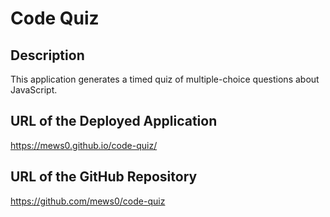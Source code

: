 # Code Quiz

## Description
This application generates a timed quiz of multiple-choice questions about JavaScript.

## URL of the Deployed Application
https://mews0.github.io/code-quiz/

## URL of the GitHub Repository
https://github.com/mews0/code-quiz